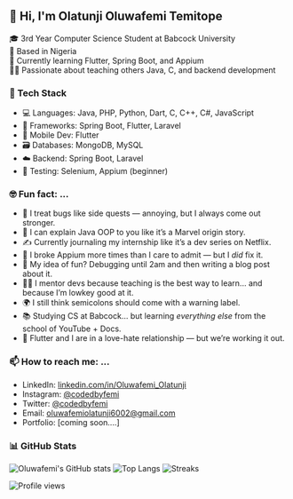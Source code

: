 ## 👋 Hi, I'm Olatunji Oluwafemi Temitope

🎓 3rd Year Computer Science Student at Babcock University  
📍 Based in Nigeria  
🌱 Currently learning Flutter, Spring Boot, and Appium  
🧑‍🏫 Passionate about teaching others Java, C, and backend development  


### 🚀 Tech Stack
- 💻 Languages: Java, PHP, Python, Dart, C, C++, C#, JavaScript
- 🧰 Frameworks: Spring Boot, Flutter, Laravel
- 📱 Mobile Dev: Flutter
- 🗃️ Databases: MongoDB, MySQL
- ☁️ Backend: Spring Boot, Laravel
- 🧪 Testing: Selenium, Appium (beginner)


### 🤓 Fun fact: ...

- 🧠 I treat bugs like side quests — annoying, but I always come out stronger.
- 🧰 I can explain Java OOP to you like it’s a Marvel origin story.
- ✍️ Currently journaling my internship like it’s a dev series on Netflix.
- 🧪 I broke Appium more times than I care to admit — but I *did* fix it.
- 🎯 My idea of fun? Debugging until 2am and then writing a blog post about it.
- 🧑‍🏫 I mentor devs because teaching is the best way to learn... and because I’m lowkey good at it.
- 🌍 I still think semicolons should come with a warning label.
- 📚 Studying CS at Babcock... but learning *everything else* from the school of YouTube + Docs.
- 📱 Flutter and I are in a love-hate relationship — but we’re working it out.


### 📫 How to reach me: ...

- LinkedIn: [linkedin.com/in/Oluwafemi_Olatunji](www.linkedin.com/in/oluwafemi-olatunji-6456612ab)
- Instagram: [@codedbyfemi](https://www.instagram.com/codedbyfemi/?__pwa=1)
- Twitter: [@codedbyfemi](https://x.com/codedbyfemi)
- Email: oluwafemiolatunji6002@gmail.com
- Portfolio: [coming soon....]


### 📊 GitHub Stats
![Oluwafemi's GitHub stats](https://github-readme-stats.vercel.app/api?username=codedbyfemi&show_icons=true&theme=radical)
![Top Langs](https://github-readme-stats.vercel.app/api/top-langs/?username=codedbyfemi&layout=compact&theme=radical)
![Streaks](https://github-readme-streak-stats.herokuapp.com/?user=codedbyfemi&theme=radical)

![Profile views](https://komarev.com/ghpvc/?username=codedbyfemi)


<!--
**codedbyfemi/codedbyfemi** is a ✨ _special_ ✨ repository because its `README.md` (this file) appears on your GitHub profile.

Here are some ideas to get you started:

- 🔭 I’m currently working on ...
- 🌱 I’m currently learning ...
- 👯 I’m looking to collaborate on ...
- 🤔 I’m looking for help with ...
- 💬 Ask me about ...
- 📫 How to reach me: ...
- 😄 Pronouns: ...
- ⚡ Fun fact: ...
-->
